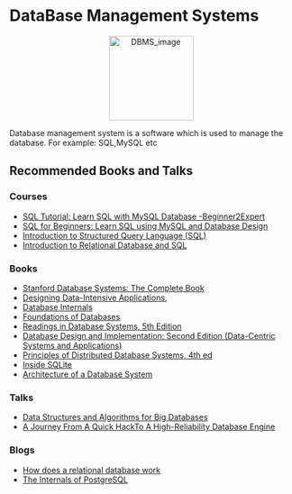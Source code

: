 # DataBase Management Systems
<p  align="center"><img  height="150"  src="https://encrypted-tbn0.gstatic.com/images?q=tbn%3AANd9GcQHbAKALovLA39x1e2bU8_WCj9OBXv-ZrDiSA&usqp=CAU" alt="DBMS_image"></p>

Database management system is a software which is used to manage the database. For example: SQL,MySQL etc
## Recommended  Books and Talks

### Courses

- [SQL Tutorial: Learn SQL with MySQL Database -Beginner2Expert](https://www.udemy.com/course/sql-tutorial-learn-sql-with-mysql-database-beginner2expert/)
- [SQL for Beginners: Learn SQL using MySQL and Database Design](https://www.udemy.com/course/sql-for-beginners-course/)
- [Introduction to Structured Query Language (SQL)](https://www.coursera.org/learn/intro-sql)
- [Introduction to Relational Database and SQL](https://www.coursera.org/projects/introduction-to-relational-database-and-sql)

### Books

- [Stanford Database Systems: The Complete Book](http://infolab.stanford.edu/~ullman/dscb.html)
- [Designing Data-Intensive Applications](http://shop.oreilly.com/product/0636920032175.do), 
- [Database Internals](https://www.oreilly.com/library/view/database-internals/9781492040330/)
- [Foundations of Databases](http://webdam.inria.fr/Alice/)
- [Readings in Database Systems, 5th Edition](http://www.redbook.io/)
- [Database Design and Implementation: Second Edition (Data-Centric Systems and Applications)](https://www.amazon.com/dp/3030338355)
- [Principles of Distributed Database Systems, 4th ed](https://www.amazon.com/dp/3030262529)
- [Inside SQLite](https://books.google.com/books/about/Inside_SQLite.html?id=QoxUx8GOjKMC)
- [Architecture of a Database System](https://dsf.berkeley.edu/papers/fntdb07-architecture.pdf)

### Talks

- [Data Structures and Algorithms for Big Databases](https://people.csail.mit.edu/bradley/BenderKuszmaul-tutorial-xldb12.pdf)
- [A Journey From A Quick HackTo A High-Reliability Database Engine](https://www.sqlite.org/talks/wroclaw-20090310.pdf)

### Blogs

- [How does a relational database work](http://coding-geek.com/how-databases-work)
- [The Internals of PostgreSQL](http://www.interdb.jp/pg/index.html)


